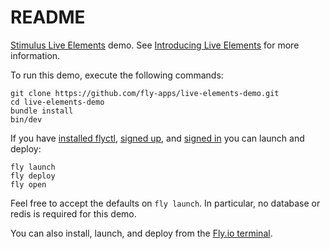 # README

[Stimulus Live Elements](https://github.com/superfly/stimulus-live-elements) demo.  See [Introducing Live Elements](https://fly.io/ruby-dispatch/introducing-live-elements/) for more information.

To run this demo, execute the following commands:

```
git clone https://github.com/fly-apps/live-elements-demo.git
cd live-elements-demo
bundle install
bin/dev
```

If you have [installed flyctl](https://fly.io/docs/hands-on/), [signed up](https://fly.io/docs/hands-on/sign-up/), and [signed in](https://fly.io/docs/hands-on/sign-in/) you can launch and deploy:

```
fly launch
fly deploy
fly open
```

Feel free to accept the defaults on `fly launch`.  In particular, no database or redis is required for this demo.

You can also install, launch, and deploy from the [Fly.io terminal](https://fly.io/terminal).
